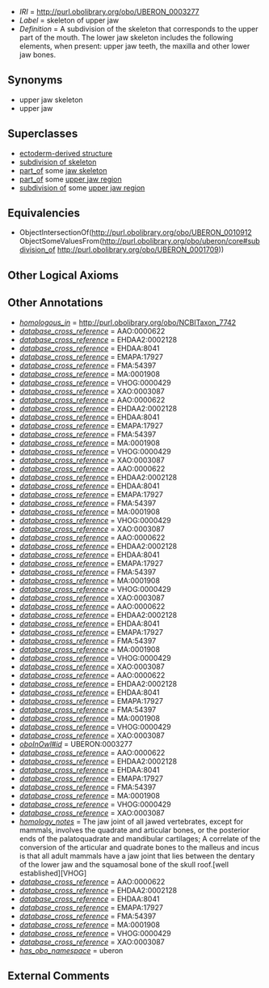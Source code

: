  * *IRI* = http://purl.obolibrary.org/obo/UBERON_0003277
 * *Label* = skeleton of upper jaw
 * *Definition* = A subdivision of the skeleton that corresponds to the upper part of the mouth. The lower jaw skeleton includes the following elements, when present: upper jaw teeth, the maxilla and other lower jaw bones.

## Synonyms

 * upper jaw skeleton
 * upper jaw

## Superclasses

 * [ectoderm-derived structure](../../UBERON/21/UBERON_0004121.md)
 * [subdivision of skeleton](../../UBERON/12/UBERON_0010912.md)
 * [part_of](../../BFO/50/BFO_0000050.md) some [jaw skeleton](../../UBERON/08/UBERON_0001708.md)
 * [part_of](../../BFO/50/BFO_0000050.md) some [upper jaw region](../../UBERON/09/UBERON_0001709.md)
 * [subdivision of](../../core#subdivision/of/core#subdivision_of.md) some [upper jaw region](../../UBERON/09/UBERON_0001709.md)

## Equivalencies

 * ObjectIntersectionOf(<http://purl.obolibrary.org/obo/UBERON_0010912> ObjectSomeValuesFrom(<http://purl.obolibrary.org/obo/uberon/core#subdivision_of> <http://purl.obolibrary.org/obo/UBERON_0001709>))

## Other Logical Axioms


## Other Annotations

 * *[homologous_in](../../core#homologous/in/core#homologous_in.md)* = http://purl.obolibrary.org/obo/NCBITaxon_7742
 * *[database_cross_reference](../../ef/oboInOwl#hasDbXref.md)* = AAO:0000622
 * *[database_cross_reference](../../ef/oboInOwl#hasDbXref.md)* = EHDAA2:0002128
 * *[database_cross_reference](../../ef/oboInOwl#hasDbXref.md)* = EHDAA:8041
 * *[database_cross_reference](../../ef/oboInOwl#hasDbXref.md)* = EMAPA:17927
 * *[database_cross_reference](../../ef/oboInOwl#hasDbXref.md)* = FMA:54397
 * *[database_cross_reference](../../ef/oboInOwl#hasDbXref.md)* = MA:0001908
 * *[database_cross_reference](../../ef/oboInOwl#hasDbXref.md)* = VHOG:0000429
 * *[database_cross_reference](../../ef/oboInOwl#hasDbXref.md)* = XAO:0003087
 * *[database_cross_reference](../../ef/oboInOwl#hasDbXref.md)* = AAO:0000622
 * *[database_cross_reference](../../ef/oboInOwl#hasDbXref.md)* = EHDAA2:0002128
 * *[database_cross_reference](../../ef/oboInOwl#hasDbXref.md)* = EHDAA:8041
 * *[database_cross_reference](../../ef/oboInOwl#hasDbXref.md)* = EMAPA:17927
 * *[database_cross_reference](../../ef/oboInOwl#hasDbXref.md)* = FMA:54397
 * *[database_cross_reference](../../ef/oboInOwl#hasDbXref.md)* = MA:0001908
 * *[database_cross_reference](../../ef/oboInOwl#hasDbXref.md)* = VHOG:0000429
 * *[database_cross_reference](../../ef/oboInOwl#hasDbXref.md)* = XAO:0003087
 * *[database_cross_reference](../../ef/oboInOwl#hasDbXref.md)* = AAO:0000622
 * *[database_cross_reference](../../ef/oboInOwl#hasDbXref.md)* = EHDAA2:0002128
 * *[database_cross_reference](../../ef/oboInOwl#hasDbXref.md)* = EHDAA:8041
 * *[database_cross_reference](../../ef/oboInOwl#hasDbXref.md)* = EMAPA:17927
 * *[database_cross_reference](../../ef/oboInOwl#hasDbXref.md)* = FMA:54397
 * *[database_cross_reference](../../ef/oboInOwl#hasDbXref.md)* = MA:0001908
 * *[database_cross_reference](../../ef/oboInOwl#hasDbXref.md)* = VHOG:0000429
 * *[database_cross_reference](../../ef/oboInOwl#hasDbXref.md)* = XAO:0003087
 * *[database_cross_reference](../../ef/oboInOwl#hasDbXref.md)* = AAO:0000622
 * *[database_cross_reference](../../ef/oboInOwl#hasDbXref.md)* = EHDAA2:0002128
 * *[database_cross_reference](../../ef/oboInOwl#hasDbXref.md)* = EHDAA:8041
 * *[database_cross_reference](../../ef/oboInOwl#hasDbXref.md)* = EMAPA:17927
 * *[database_cross_reference](../../ef/oboInOwl#hasDbXref.md)* = FMA:54397
 * *[database_cross_reference](../../ef/oboInOwl#hasDbXref.md)* = MA:0001908
 * *[database_cross_reference](../../ef/oboInOwl#hasDbXref.md)* = VHOG:0000429
 * *[database_cross_reference](../../ef/oboInOwl#hasDbXref.md)* = XAO:0003087
 * *[database_cross_reference](../../ef/oboInOwl#hasDbXref.md)* = AAO:0000622
 * *[database_cross_reference](../../ef/oboInOwl#hasDbXref.md)* = EHDAA2:0002128
 * *[database_cross_reference](../../ef/oboInOwl#hasDbXref.md)* = EHDAA:8041
 * *[database_cross_reference](../../ef/oboInOwl#hasDbXref.md)* = EMAPA:17927
 * *[database_cross_reference](../../ef/oboInOwl#hasDbXref.md)* = FMA:54397
 * *[database_cross_reference](../../ef/oboInOwl#hasDbXref.md)* = MA:0001908
 * *[database_cross_reference](../../ef/oboInOwl#hasDbXref.md)* = VHOG:0000429
 * *[database_cross_reference](../../ef/oboInOwl#hasDbXref.md)* = XAO:0003087
 * *[database_cross_reference](../../ef/oboInOwl#hasDbXref.md)* = AAO:0000622
 * *[database_cross_reference](../../ef/oboInOwl#hasDbXref.md)* = EHDAA2:0002128
 * *[database_cross_reference](../../ef/oboInOwl#hasDbXref.md)* = EHDAA:8041
 * *[database_cross_reference](../../ef/oboInOwl#hasDbXref.md)* = EMAPA:17927
 * *[database_cross_reference](../../ef/oboInOwl#hasDbXref.md)* = FMA:54397
 * *[database_cross_reference](../../ef/oboInOwl#hasDbXref.md)* = MA:0001908
 * *[database_cross_reference](../../ef/oboInOwl#hasDbXref.md)* = VHOG:0000429
 * *[database_cross_reference](../../ef/oboInOwl#hasDbXref.md)* = XAO:0003087
 * *[oboInOwl#id](../../id/oboInOwl#id.md)* = UBERON:0003277
 * *[database_cross_reference](../../ef/oboInOwl#hasDbXref.md)* = AAO:0000622
 * *[database_cross_reference](../../ef/oboInOwl#hasDbXref.md)* = EHDAA2:0002128
 * *[database_cross_reference](../../ef/oboInOwl#hasDbXref.md)* = EHDAA:8041
 * *[database_cross_reference](../../ef/oboInOwl#hasDbXref.md)* = EMAPA:17927
 * *[database_cross_reference](../../ef/oboInOwl#hasDbXref.md)* = FMA:54397
 * *[database_cross_reference](../../ef/oboInOwl#hasDbXref.md)* = MA:0001908
 * *[database_cross_reference](../../ef/oboInOwl#hasDbXref.md)* = VHOG:0000429
 * *[database_cross_reference](../../ef/oboInOwl#hasDbXref.md)* = XAO:0003087
 * *[homology_notes](../../UBPROP/03/UBPROP_0000003.md)* = The jaw joint of all jawed vertebrates, except for mammals, involves the quadrate and articular bones, or the posterior ends of the palatoquadrate and mandibular cartilages; A correlate of the conversion of the articular and quadrate bones to the malleus and incus is that all adult mammals have a jaw joint that lies between the dentary of the lower jaw and the squamosal bone of the skull roof.[well established][VHOG]
 * *[database_cross_reference](../../ef/oboInOwl#hasDbXref.md)* = AAO:0000622
 * *[database_cross_reference](../../ef/oboInOwl#hasDbXref.md)* = EHDAA2:0002128
 * *[database_cross_reference](../../ef/oboInOwl#hasDbXref.md)* = EHDAA:8041
 * *[database_cross_reference](../../ef/oboInOwl#hasDbXref.md)* = EMAPA:17927
 * *[database_cross_reference](../../ef/oboInOwl#hasDbXref.md)* = FMA:54397
 * *[database_cross_reference](../../ef/oboInOwl#hasDbXref.md)* = MA:0001908
 * *[database_cross_reference](../../ef/oboInOwl#hasDbXref.md)* = VHOG:0000429
 * *[database_cross_reference](../../ef/oboInOwl#hasDbXref.md)* = XAO:0003087
 * *[has_obo_namespace](../../ce/oboInOwl#hasOBONamespace.md)* = uberon

## External Comments

